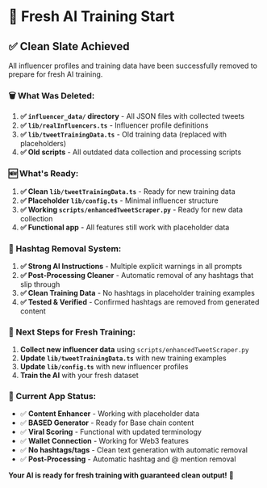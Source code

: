 # 🚀 Fresh AI Training Start

## ✅ Clean Slate Achieved

All influencer profiles and training data have been successfully removed to prepare for fresh AI training.

### 🗑️ What Was Deleted:

1. **✅ `influencer_data/` directory** - All JSON files with collected tweets
2. **✅ `lib/realInfluencers.ts`** - Influencer profile definitions
3. **✅ `lib/tweetTrainingData.ts`** - Old training data (replaced with placeholders)
4. **✅ Old scripts** - All outdated data collection and processing scripts

### 🆕 What's Ready:

1. **✅ Clean `lib/tweetTrainingData.ts`** - Ready for new training data
2. **✅ Placeholder `lib/config.ts`** - Minimal influencer structure
3. **✅ Working `scripts/enhancedTweetScraper.py`** - Ready for new data collection
4. **✅ Functional app** - All features still work with placeholder data

### 🔧 Hashtag Removal System:

1. **✅ Strong AI Instructions** - Multiple explicit warnings in all prompts
2. **✅ Post-Processing Cleaner** - Automatic removal of any hashtags that slip through
3. **✅ Clean Training Data** - No hashtags in placeholder training examples
4. **✅ Tested & Verified** - Confirmed hashtags are removed from generated content

### 🎯 Next Steps for Fresh Training:

1. **Collect new influencer data** using `scripts/enhancedTweetScraper.py`
2. **Update `lib/tweetTrainingData.ts`** with new training examples
3. **Update `lib/config.ts`** with new influencer profiles
4. **Train the AI** with your fresh dataset

### 🔧 Current App Status:

- ✅ **Content Enhancer** - Working with placeholder data
- ✅ **BASED Generator** - Ready for Base chain content
- ✅ **Viral Scoring** - Functional with updated terminology
- ✅ **Wallet Connection** - Working for Web3 features
- ✅ **No hashtags/tags** - Clean text generation with automatic removal
- ✅ **Post-Processing** - Automatic hashtag and @ mention removal

**Your AI is ready for fresh training with guaranteed clean output!** 🎉 